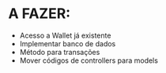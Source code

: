 # A FAZER:
- Acesso a Wallet já existente
- Implementar banco de dados
- Método para transações
- Mover códigos de controllers para models